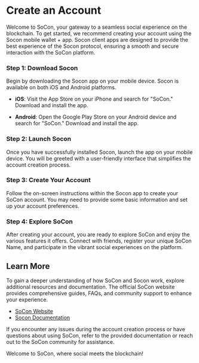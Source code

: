 # Create an Account

Welcome to SoCon, your gateway to a seamless social experience on the blockchain. To get started, we recommend creating your account using the Socon mobile wallet + app. Socon client apps are designed to provide the best experience of the Socon protocol, ensuring a smooth and secure interaction with the SoCon platform.

### Step 1: Download Socon

Begin by downloading the Socon app on your mobile device. Socon is available on both iOS and Android platforms.

- **iOS**: Visit the App Store on your iPhone and search for "SoCon." Download and install the app.

- **Android**: Open the Google Play Store on your Android device and search for "SoCon." Download and install the app.

### Step 2: Launch Socon

Once you have successfully installed Socon, launch the app on your mobile device. You will be greeted with a user-friendly interface that simplifies the account creation process.

### Step 3: Create Your Account

Follow the on-screen instructions within the Socon app to create your SoCon account. You may need to provide some basic information and set up your account preferences.

### Step 4: Explore SoCon

After creating your account, you are ready to explore SoCon and enjoy the various features it offers. Connect with friends, register your unique SoCon Name, and participate in the vibrant social experiences on the platform.

## Learn More

To gain a deeper understanding of how SoCon and Socon work, explore additional resources and documentation. The official SoCon website provides comprehensive guides, FAQs, and community support to enhance your experience.

- [SoCon Website](https://www.thesocialcontinent.com)
- [Socon Documentation](https://www.docs.thesocialcontinent.xyz)

If you encounter any issues during the account creation process or have questions about using SoCon, refer to the provided documentation or reach out to the SoCon community for assistance.

Welcome to SoCon, where social meets the blockchain!